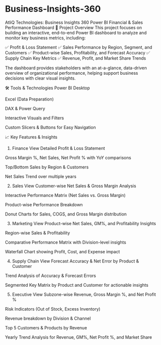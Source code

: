 # Business-Insights-360
AtliQ Technologies: Business Insights 360
Power BI Financial & Sales Performance Dashboard
📁 Project Overview
This project focuses on building an interactive, end-to-end Power BI dashboard to analyze and monitor key business metrics, including:

✅ Profit & Loss Statement
✅ Sales Performance by Region, Segment, and Customers
✅ Product-wise Sales, Profitability, and Forecast Accuracy
✅ Supply Chain Key Metrics
✅ Revenue, Profit, and Market Share Trends

The dashboard provides stakeholders with an at-a-glance, data-driven overview of organizational performance, helping support business decisions with clear visual insights.

🛠 Tools & Technologies
Power BI Desktop

Excel (Data Preparation)

DAX & Power Query

Interactive Visuals and Filters

Custom Slicers & Buttons for Easy Navigation

📈 Key Features & Insights
1. Finance View
Detailed Profit & Loss Statement

Gross Margin %, Net Sales, Net Profit % with YoY comparisons

Top/Bottom Sales by Region & Customers

Net Sales Trend over multiple years

2. Sales View
Customer-wise Net Sales & Gross Margin Analysis

Interactive Performance Matrix (Net Sales vs. Gross Margin)

Product-wise Performance Breakdown

Donut Charts for Sales, COGS, and Gross Margin distribution

3. Marketing View
Product-wise Net Sales, GM%, and Profitability Insights

Region-wise Sales & Profitability

Comparative Performance Matrix with Division-level insights

Waterfall Chart showing Profit, Cost, and Expense impact

4. Supply Chain View
Forecast Accuracy & Net Error by Product & Customer

Trend Analysis of Accuracy & Forecast Errors

Segmented Key Matrix by Product and Customer for actionable insights

5. Executive View
Subzone-wise Revenue, Gross Margin %, and Net Profit %

Risk Indicators (Out of Stock, Excess Inventory)

Revenue breakdown by Division & Channel

Top 5 Customers & Products by Revenue

Yearly Trend Analysis for Revenue, GM%, Net Profit %, and Market Share
